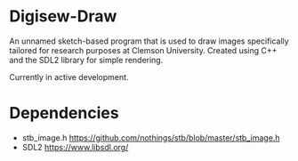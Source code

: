 # Digisew-Draw

An unnamed sketch-based program that is used to draw images specifically tailored for research purposes at Clemson University.
Created using C++ and the SDL2 library for simple rendering.

Currently in active development.

# Dependencies
- stb_image.h https://github.com/nothings/stb/blob/master/stb_image.h
- SDL2 https://www.libsdl.org/
